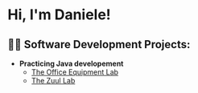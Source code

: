 <h1>Hi, I'm Daniele! </h1>

<h2>👨‍💻 Software Development Projects:</h2>

- <b>Practicing Java developement</b>
  - [The Office Equipment Lab](https://github.com/TheHandOfGod85/OfficeEquipmentLab)
  - [The Zuul Lab](https://github.com/TheHandOfGod85/TheZuulGame)
